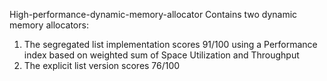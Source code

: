 High-performance-dynamic-memory-allocator
Contains two dynamic memory allocators: 
1. The segregated list implementation scores 91/100 using a Performance index based on weighted sum of Space Utilization and Throughput 
2. The explicit list version scores 76/100
